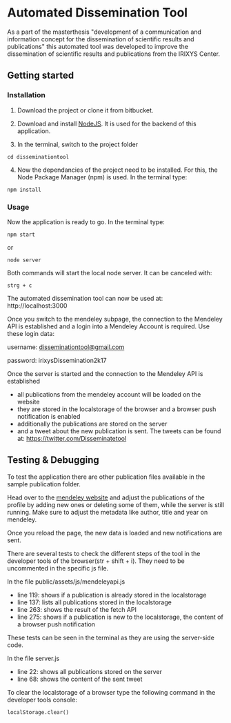 # Automated Dissemination Tool
As a part of the masterthesis "development of a communication and information concept for the dissemination of scientific results and publications" this automated tool was developed to improve the dissemination of scientific results and publications from the IRIXYS Center.

## Getting started

### Installation

1. Download the project or clone it from bitbucket.

2. Download and install [NodeJS](https://nodejs.org/en/download/). It is used for the backend of this application.

3. In the terminal, switch to the project folder
```
cd disseminationtool
```

4. Now the dependancies of the project need to be installed. For this, the Node Package Manager (npm) is used. In the terminal type:
```
npm install
```

### Usage
Now the application is ready to go. In the terminal type:
```
npm start
```
or
```
node server
```

Both commands will start the local node server. It can be canceled with:
```
strg + c
```

The automated dissemination tool can now be used at: http://localhost:3000

Once you switch to the mendeley subpage, the connection to the Mendeley API is established and a login into a Mendeley Account is required. Use these login data:

username: disseminationtool@gmail.com

password: irixysDissemination2k17

Once the server is started and the connection to the Mendeley API is established
+ all publications from the mendeley account will be loaded on the website
+ they are stored in the localstorage of the browser and a browser push notification is enabled
+ additionally the publications are stored on the server
+ and a tweet about the new publication is sent. The tweets can be found at: https://twitter.com/Disseminatetool

## Testing & Debugging
To test the application there are other publication files available in the sample publication folder.

Head over to the [mendeley website](https://www.mendeley.com/profiles/dissemination-tool/) and adjust the publications of the profile by adding new ones or deleting some of them, while the server is still running. Make sure to adjust the metadata like author, title and year on mendeley.

Once you reload the page, the new data is loaded and new notifications are sent.

There are several tests to check the different steps of the tool in the developer tools of the browser(str + shift + i). They need to be uncommented in the specific js file.

In the file public/assets/js/mendeleyapi.js
+ line 119: shows if a publication is already stored in the localstorage
+ line 137: lists all publications stored in the localstorage
+ line 263: shows the result of the fetch API
+ line 275: shows if a publication is new to the localstorage, the content of a browser push notification

These tests can be seen in the terminal as they are using the server-side code.

In the file server.js
+ line 22: shows all publications stored on the server
+ line 68: shows the content of the sent tweet

To clear the localstorage of a browser type the following command in the developer tools console:
```
localStorage.clear()
```
